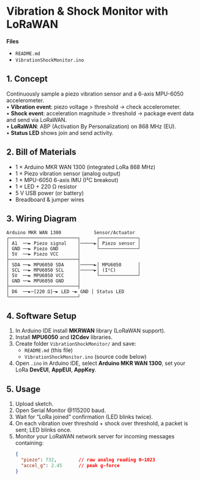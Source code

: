 # Vibration & Shock Monitor with LoRaWAN

**Files**  
- `README.md`  
- `VibrationShockMonitor.ino`

## 1. Concept  
Continuously sample a piezo vibration sensor and a 6-axis MPU-6050 accelerometer.  
• **Vibration event**: piezo voltage > threshold → check accelerometer.  
• **Shock event**: acceleration magnitude > threshold → package event data and send via LoRaWAN.  
• **LoRaWAN**: ABP (Activation By Personalization) on 868 MHz (EU).  
• **Status LED** shows join and send activity.

## 2. Bill of Materials  
- 1 × Arduino MKR WAN 1300 (integrated LoRa 868 MHz)  
- 1 × Piezo vibration sensor (analog output)  
- 1 × MPU-6050 6-axis IMU (I²C breakout)  
- 1 × LED + 220 Ω resistor  
- 5 V USB power (or battery)  
- Breadboard & jumper wires  

## 3. Wiring Diagram

    Arduino MKR WAN 1300            Sensor/Actuator
    ┌─────────────────────────┐      ┌──────────────┐
    │ A1  ──► Piezo signal    │─────►│ Piezo sensor │
    │ GND ──► Piezo GND       │      └──────────────┘
    │ 5V  ──► Piezo VCC       │      
    ├─────────────────────────┤      
    │ SDA ──► MPU6050 SDA     │─────►│ MPU6050      │
    │ SCL ──► MPU6050 SCL     │─────►│ (I²C)        │
    │ 5V  ──► MPU6050 VCC     │      └──────────────┘
    │ GND ──► MPU6050 GND     │      
    ├─────────────────────────┤      
    │ D6  ──►─[220 Ω]─► LED ─► GND │ Status LED  
    └─────────────────────────┘      

## 4. Software Setup  
1. In Arduino IDE install **MKRWAN** library (LoRaWAN support).  
2. Install **MPU6050** and **I2Cdev** libraries.  
3. Create folder `VibrationShockMonitor/` and save:
   - `README.md` (this file)  
   - `VibrationShockMonitor.ino` (source code below)  
4. Open `.ino` in Arduino IDE, select **Arduino MKR WAN 1300**, set your LoRa **DevEUI**, **AppEUI**, **AppKey**.  

## 5. Usage  
1. Upload sketch.  
2. Open Serial Monitor @115200 baud.  
3. Wait for “LoRa joined” confirmation (LED blinks twice).  
4. On each vibration over threshold + shock over threshold, a packet is sent; LED blinks once.  
5. Monitor your LoRaWAN network server for incoming messages containing:
   ```json
   {
     "piezo": 732,        // raw analog reading 0–1023
     "accel_g": 2.45      // peak g-force
   }
